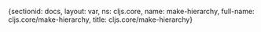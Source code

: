 {sectionid: docs, layout: var, ns: cljs.core, name: make-hierarchy, full-name: cljs.core/make-hierarchy,
  title: cljs.core/make-hierarchy}
